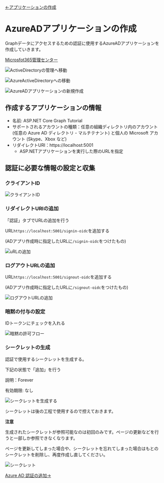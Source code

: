 [←アプリケーションの作成](./2-practice-one.md)

# AzureADアプリケーションの作成

Graphデータにアクセスするための認証に使用するAzureADアプリケーションを作成していきます。

[Microsfot365管理センター](https://admin.microsoft.com/)

![ActiveDirectoryの管理へ移動](./.attachements/2020-10-29-21-56-54.png)

![AzureActiveDirectoryへの移動](./.attachements/2020-10-30-21-06-55.png)

![AzureADアプリケーションの新規作成](./.attachements/2020-10-30-21-08-30.png)

## 作成するアプリケーションの情報

* 名前: ASP.NET Core Graph Tutorial
* サポートされるアカウントの種類：任意の組織ディレクトリ内のアカウント (任意の Azure AD ディレクトリ - マルチテナント) と個人の Microsoft アカウント (Skype、Xbox など)
* リダイレクトURI：https://localhost:5001
  * ASP.NETアプリケーションを実行した際のURLを指定

## 認証に必要な情報の設定と収集

### クライアントID

![クライアントID](./.attachements/2020-10-30-21-18-31.png)

### リダイレクトURIの追加

「認証」タブでURLの追加を行う

URL`https://localhost:5001/signin-oidc`を追加する

(ADアプリ作成時に指定したURLに`/signin-oidc`をつけたもの)

![uRLの追加](./.attachements/2020-10-30-21-22-15.png)

### ログアウトURLの追加

URL`https://localhost:5001/signout-oidc`を追加する

(ADアプリ作成時に指定したURLに`/signout-oidc`をつけたもの)

![ログアウトURLの追加](./.attachements/2020-10-30-21-26-12.png)

### 暗黙の付与の設定

IDトークンにチェックを入れる

![暗黙の許可フロー](./.attachements/2020-10-30-21-27-32.png)

### シークレットの生成

認証で使用するシークレットを生成する。

下記の状態で「追加」を行う

説明：Forever

有効期限: なし

![シークレットを生成する](./.attachements/2020-10-30-21-29-17.png)

シークレットは後の工程で使用するので控えておきます。

**注意**

生成されたシークレットが参照可能なのは初回のみです。ページの更新などを行うと一部しか参照できなくなります。

ページを更新してしまった場合や、シークレットを忘れてしまった場合はもとのシークレットを削除し、再度作成し直してください。

![シークレット](./.attachements/2020-10-30-21-33-31.png)

[Azure AD 認証の追加→](./4-add-azure-ad-auth.md)